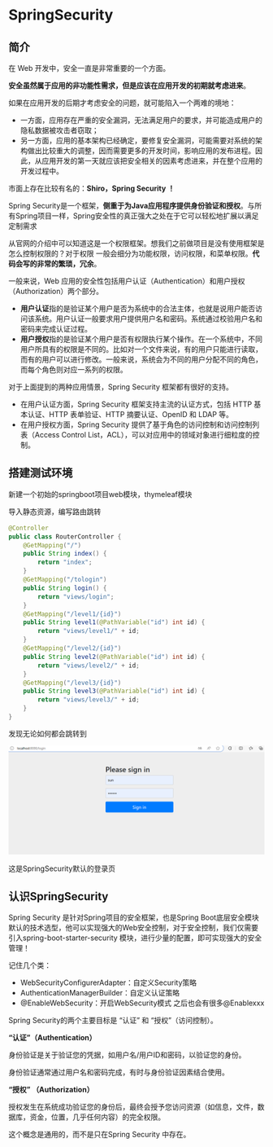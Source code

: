 # SpringSecurity

## 简介

在 Web 开发中，安全一直是非常重要的一个方面。

**安全虽然属于应用的非功能性需求，但是应该在应用开发的初期就考虑进来**。

如果在应用开发的后期才考虑安全的问题，就可能陷入一个两难的境地：

- 一方面，应用存在严重的安全漏洞，无法满足用户的要求，并可能造成用户的隐私数据被攻击者窃取；
- 另一方面，应用的基本架构已经确定，要修复安全漏洞，可能需要对系统的架构做出比较重大的调整，因而需要更多的开发时间，影响应用的发布进程。因此，从应用开发的第一天就应该把安全相关的因素考虑进来，并在整个应用的开发过程中。

市面上存在比较有名的：**Shiro，Spring Security ！**

Spring Security是一个框架，**侧重于为Java应用程序提供身份验证和授权**。与所有Spring项目一样，Spring安全性的真正强大之处在于它可以轻松地扩展以满足定制需求

从官网的介绍中可以知道这是一个权限框架。想我们之前做项目是没有使用框架是怎么控制权限的？对于权限 一般会细分为功能权限，访问权限，和菜单权限。**代码会写的非常的繁琐，冗余**。

一般来说，Web 应用的安全性包括用户认证（Authentication）和用户授权（Authorization）两个部分。

- **用户认证**指的是验证某个用户是否为系统中的合法主体，也就是说用户能否访问该系统。用户认证一般要求用户提供用户名和密码。系统通过校验用户名和密码来完成认证过程。
- **用户授权**指的是验证某个用户是否有权限执行某个操作。在一个系统中，不同用户所具有的权限是不同的。比如对一个文件来说，有的用户只能进行读取，而有的用户可以进行修改。一般来说，系统会为不同的用户分配不同的角色，而每个角色则对应一系列的权限。

对于上面提到的两种应用情景，Spring Security 框架都有很好的支持。

- 在用户认证方面，Spring Security 框架支持主流的认证方式，包括 HTTP 基本认证、HTTP 表单验证、HTTP 摘要认证、OpenID 和 LDAP 等。
- 在用户授权方面，Spring Security 提供了基于角色的访问控制和访问控制列表（Access Control List，ACL），可以对应用中的领域对象进行细粒度的控制。

## 搭建测试环境

新建一个初始的springboot项目web模块，thymeleaf模块

导入静态资源，编写路由跳转

```java
@Controller
public class RouterController {
    @GetMapping("/")
    public String index() {
        return "index";
    }
    @GetMapping("/tologin")
    public String login() {
        return "views/login";
    }
    @GetMapping("/level1/{id}")
    public String level1(@PathVariable("id") int id) {
        return "views/level1/" + id;
    }
    @GetMapping("/level2/{id}")
    public String level2(@PathVariable("id") int id) {
        return "views/level2/" + id;
    }
    @GetMapping("/level3/{id}")
    public String level3(@PathVariable("id") int id) {
        return "views/level3/" + id;
    }
}
```

发现无论如何都会跳转到

![image-20240321163417203](https://raw.githubusercontent.com/balance-hy/typora/master/thinkbook/image-20240321163417203.png)

这是SpringSecurity默认的登录页

## 认识SpringSecurity

Spring Security 是针对Spring项目的安全框架，也是Spring Boot底层安全模块默认的技术选型，他可以实现强大的Web安全控制，对于安全控制，我们仅需要引入spring-boot-starter-security 模块，进行少量的配置，即可实现强大的安全管理！

记住几个类：

- WebSecurityConfigurerAdapter：自定义Security策略
- AuthenticationManagerBuilder：自定义认证策略
- @EnableWebSecurity：开启WebSecurity模式  之后也会有很多@Enablexxx

Spring Security的两个主要目标是 “认证” 和 “授权”（访问控制）。

**“认证”（Authentication）**

身份验证是关于验证您的凭据，如用户名/用户ID和密码，以验证您的身份。

身份验证通常通过用户名和密码完成，有时与身份验证因素结合使用。

**“授权” （Authorization）**

授权发生在系统成功验证您的身份后，最终会授予您访问资源（如信息，文件，数据库，资金，位置，几乎任何内容）的完全权限。

这个概念是通用的，而不是只在Spring Security 中存在。





























